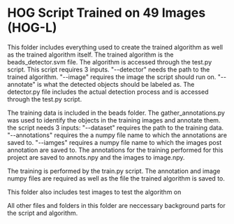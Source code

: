
# HOG Script Trained on 49 Images (HOG-L)

This folder includes everything used to create the trained algorithm as well as the trained algorithm itself. The trained algorithm is the beads_detector.svm file. 
The algorithm is accessed through the test.py script. This script requires 3 inputs. "--detector" needs the path to the trained algorithm. "--image" requires the image the script should run on. "--annotate" is what the detected objects should be labeled as. The detector.py file includes the actual detection process and is accessed through the test.py script.

The training data is included in the beads folder. The gather_annotations.py was used to identify the objects in the training images and annotate them. the script needs 3 inputs: "--dataset" requires the path to the training data. "--annotations" requires the a numpy file name to which the annotations are saved to. "--iamges" requires a numpy file name to which the images post annotation are saved to.
The annotations for the training performed for this project are saved to annots.npy and the images to image.npy.

The training is performed by the train.py script. The annotation and image numpy files are required as well as the file the trained algorithm is saved to.

This folder also includes test images to test the algorithm on

All other files and folders in this folder are neccessary background parts for the script and algorithm.
